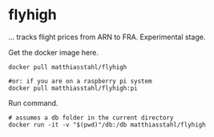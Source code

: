 # flyhigh

... tracks flight prices from ARN to FRA. Experimental stage.

Get the docker image here.
```
docker pull matthiasstahl/flyhigh

#or: if you are on a raspberry pi system
docker pull matthiasstahl/flyhigh:pi
```

Run command.
```
# assumes a db folder in the current directory
docker run -it -v "$(pwd)"/db:/db matthiasstahl/flyhigh
```

